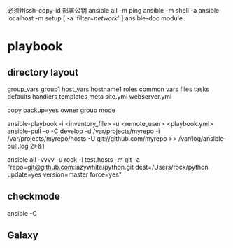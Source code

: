 必须用ssh-copy-id 部署公钥
ansible all -m ping
ansible <host> -m shell -a 
ansible localhost -m setup  [ -a 'filter=*network*' ]
ansible-doc module

# playbook

## directory layout
group_vars
    group1
host_vars
    hostname1
roles
    common
        vars
        files
        tasks
        defaults
        handlers
        templates
        meta
site.yml
webserver.yml


copy
    backup=yes
    owner
    group
    mode

ansible-playbook -i <inventory_file> -u <remote_user> <playbook.yml>
ansible-pull -o -C develop -d /var/projects/myrepo -i /var/projects/myrepo/hosts -U git://github.com/myrepo >> /var/log/ansible-pull.log 2>&1



ansible all -vvvv -u rock -i test.hosts -m git -a "repo=git@github.com:lazywhite/python.git dest=/Users/rock/python update=yes version=master force=yes"


## checkmode
ansible -C 

##  Galaxy
